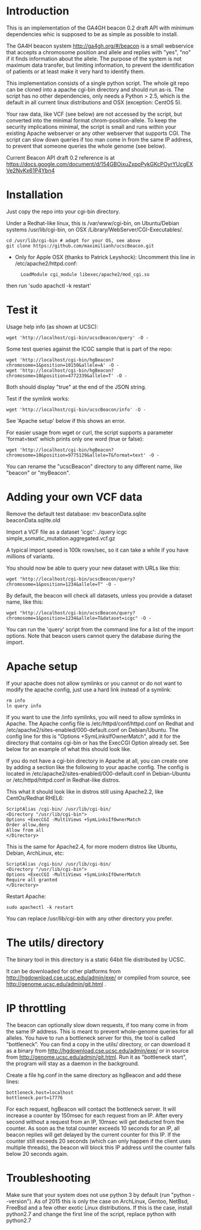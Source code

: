 Introduction
============

This is an implementation of the GA4GH beacon 0.2 draft API with minimum dependencies whic is supposed to be as simple as possible to install.

The GA4H beacon system http://ga4gh.org/#/beacon is a small webservice
that accepts a chromosome position and allele and replies with "yes", "no" if
it finds information about the allele.  The purpose of the system is not
maximum data transfer, but limiting information, to prevent the identification
of patients or at least make it very hard to identify them.

This implementation consists of a single python script.
The whole git repo can be cloned into a apache cgi-bin directory and should run as-is.
The script has no other dependencies, only needs a Python > 2.5, which
is the default in all current linux distributions and OSX (exception: CentOS 5).

Your raw data, like VCF (see below) are not accessed by the script, but converted
into the minimal format chrom-position-allele. To keep the security
implications minimal, the script is small and runs within your existing Apache webserver or 
any other webserver that supports CGI. The script can slow down queries if too
man come in from the same IP address, to prevent that someone queries the whole
genome (see below).

Current Beacon API draft 0.2 reference is at
https://docs.google.com/document/d/154GBOixuZxpoPykGKcPOyrYUcgEXVe2NvKx61P4Ybn4

Installation
============

Just copy the repo into your cgi-bin directory.

Under a Redhat-like linux, this is /var/www/cgi-bin, on Ubuntu/Debian systems
/usr/lib/cgi-bin, on OSX /Library/WebServer/CGI-Executables/.

    cd /usr/lib/cgi-bin # adapt for your OS, see above
    git clone https://github.com/maximilianh/ucscBeacon.git

* Only for Apple OSX (thanks to Patrick Leyshock):
Uncomment this line in /etc/apache2/httpd.conf:

        LoadModule cgi_module libexec/apache2/mod_cgi.so

then run 'sudo apachctl -k restart'
  
Test it
=======

Usage help info (as shown at UCSC):

    wget 'http://localhost/cgi-bin/ucscBeacon/query' -O -

Some test queries against the ICGC sample that is part of the repo:

    wget 'http://localhost/cgi-bin/hgBeacon?chromosome=1&position=10150&allele=A' -O -
    wget 'http://localhost/cgi-bin/hgBeacon?chromosome=10&position=4772339&allele=T' -O -

Both should display "true" at the end of the JSON string.

Test if the symlink works:

    wget 'http://localhost/cgi-bin/ucscBeacon/info' -O -

See 'Apache setup' below if this shows an error.

For easier usage from wget or curl, the script supports a parameter 'format=text' which prints only one word (true or false):

    wget 'http://localhost/cgi-bin/hgBeacon?chromosome=10&position=9775129&allele=T&format=text' -O -

You can rename the "ucscBeacon" directory to any different name, like "beacon" or "myBeacon".

Adding your own VCF data
========================

Remove the default test database:
    mv beaconData.sqlite beaconData.sqlite.old

Import a VCF file as a dataset 'icgc':
    ./query icgc simple_somatic_mutation.aggregated.vcf.gz

A typical import speed is 100k rows/sec, so it can take a while if you have millions of variants.

You should now be able to query your new dataset with URLs like this:

    wget "http://localhost/cgi-bin/ucscBeacon/query?chromosome=1&position=1234&allele=T" -O -

By default, the beacon will check all datasets, unless you provide a dataset name, like this:

    wget "http://localhost/cgi-bin/ucscBeacon/query?chromosome=1&position=1234&allele=T&dataset=icgc" -O -

You can run the 'query' script from the command line for a list of the import options.
Note that beacon users cannot query the database during the import.

Apache setup
============

If your apache does not allow symlinks or you cannot or do not want to modify
the apache config, just use a hard link instead of a symlink:
  
    rm info
    ln query info

If you want to use the /info symlinks, you will need to allow symlinks 
in Apache. The Apache config file
is /etc/httpd/conf/httpd.conf on Redhat and /etc/apache2/sites-enabled/000-default.conf
on Debian/Ubuntu. The config line for this is "Options +SymLinksIfOwnerMatch", add
it for the directory that contains cgi-bin or has the ExecCGI Option already set.
See below for an example of what this should look like.

If you do not have a cgi-bin directory in Apache at all, you can 
create one by adding a section like the following to your apache config.
The config is located in /etc/apache2/sites-enabled/000-default.conf in Debian-Ubuntu or
/etc/httpd/httpd.conf in Redhat-like distros.

This what it should look like in distros still using Apache2.2, like CentOs/Redhat RHEL6:

    ScriptAlias /cgi-bin/ /usr/lib/cgi-bin/
    <Directory "/usr/lib/cgi-bin">
    Options +ExecCGI -MultiViews +SymLinksIfOwnerMatch
    Order allow,deny
    Allow from all
    </Directory>

This is the same for Apache2.4, for more modern distros like Ubuntu, Debian, ArchLinux, etc:

    ScriptAlias /cgi-bin/ /usr/lib/cgi-bin/
    <Directory "/usr/lib/cgi-bin">
    Options +ExecCGI -MultiViews +SymLinksIfOwnerMatch
    Require all granted
    </Directory>

Restart Apache:

    sudo apachectl -k restart

You can replace /usr/lib/cgi-bin with any other directory you prefer.

The utils/ directory
====================

The binary tool in this directory is a static 64bit file distributed
by UCSC.

It can be downloaded for other platforms from
http://hgdownload.cse.ucsc.edu/admin/exe/ or compiled from source, see
http://genome.ucsc.edu/admin/git.html .

IP throttling
=============

The beacon can optionally slow down requests, if too many come in from the same
IP address. This is meant to prevent whole-genome queries for all alleles. You
have to run a bottleneck server for this, the tool is called "bottleneck". 
You can find a copy in the utils/ directory,
or can download it as a binary from http://hgdownload.cse.ucsc.edu/admin/exe/ or
in source from http://genome.ucsc.edu/admin/git.html. Run it as "bottleneck
start", the program will stay as a daemon in the background.

Create a file hg.conf in the same directory as hgBeacon and add these lines:

    bottleneck.host=localhost
    bottleneck.port=17776

For each request, hgBeacon will contact the bottleneck server. It will
increase a counter by 150msec for each request from an IP. After every second
without a request from an IP, 10msec will get deducted from the counter. As
soon as the total counter exceeds 10 seconds for an IP, all beacon replies will
get delayed by the current counter for this IP. If the counter still exceeds 20
seconds (which can only happen if the client uses multiple threads), the beacon
will block this IP address until the counter falls below 20 seconds again.

Troubleshooting
===============

Make sure that
your system does not use python 3 by default (run "python --version"). As of 2015
this is only the case on ArchLinux, Gentoo, NetBsd, FreeBsd and a few other exotic Linux distributions.
If this is the case, install python2.7 and change the first line of the script, replace python with python2.7

